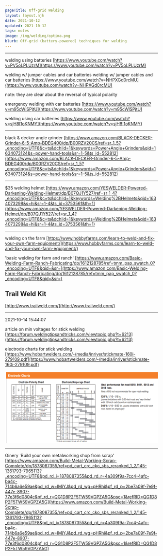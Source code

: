 ```yaml
---
pageTitle: Off-grid Welding
layout: layout.njk
date: 2021-10-12
updated: 2021-10-12
tags: notes 
image: /img/welding/optima.png
blurb: Off-grid (battery-powered) techniques for welding
---
```


---

welding using batteries [https://www.youtube.com/watch?v=PV5oLPLUzrM](https://www.youtube.com/watch?v=PV5oLPLUzrM)

welding w/ jumper cables and car batteries welding w/ jumper cables and car batteries [https://www.youtube.com/watch?v=NHPXGd0rcMU](https://www.youtube.com/watch?v=NHPXGd0rcMU)

note: they are clear about the reversal of typical polarity

emergency welding with car batteries [https://www.youtube.com/watch?v=m95cWlSPjtU](https://www.youtube.com/watch?v=m95cWlSPjtU)

welding using car batteries [https://www.youtube.com/watch?v=sjH8I1oKNMY](https://www.youtube.com/watch?v=sjH8I1oKNMY)

---

black & decker angle grinder [https://www.amazon.com/BLACK-DECKER-Grinder-6-5-Amp-BDEG400/dp/B00RZV20CS/ref=sr_1_5?_encoding=UTF8&c=ts&dchild=1&keywords=Power+Angle+Grinders&qid=1634073124&s=power-hand-tools&sr=1-5&ts_id=552812](https://www.amazon.com/BLACK-DECKER-Grinder-6-5-Amp-BDEG400/dp/B00RZV20CS/ref=sr_1_5?_encoding=UTF8&c=ts&dchild=1&keywords=Power+Angle+Grinders&qid=1634073124&s=power-hand-tools&sr=1-5&ts_id=552812)

---

$35 welding helmet [https://www.amazon.com/YESWELDER-Powered-Darkening-Welding-Helmet/dp/B07QJ1Y527/ref=sr_1_4?_encoding=UTF8&c=ts&dchild=1&keywords=Welding%2BHelmets&qid=1634073298&s=hi&sr=1-4&ts_id=3753561&th=1](https://www.amazon.com/YESWELDER-Powered-Darkening-Welding-Helmet/dp/B07QJ1Y527/ref=sr_1_4?_encoding=UTF8&c=ts&dchild=1&keywords=Welding%2BHelmets&qid=1634073298&s=hi&sr=1-4&ts_id=3753561&th=1)


---

welding on the farm [https://www.hobbyfarms.com/learn-to-weld-and-fix-your-own-farm-equipment/](https://www.hobbyfarms.com/learn-to-weld-and-fix-your-own-farm-equipment/)

'basic welding for farm and ranch' [https://www.amazon.com/Basic-Welding-Farm-Ranch-Fabricating/dp/1612128785/ref=tmm_pap_swatch_0?_encoding=UTF8&qid=&sr=](https://www.amazon.com/Basic-Welding-Farm-Ranch-Fabricating/dp/1612128785/ref=tmm_pap_swatch_0?_encoding=UTF8&qid=&sr=)

## Trail Weld Kit

[http://www.trailweld.com/](http://www.trailweld.com/)

---
2021-10-14 15:44:07

article on min voltages for stick welding [https://forum.weldingtipsandtricks.com/viewtopic.php?t=6213](https://forum.weldingtipsandtricks.com/viewtopic.php?t=6213)

electrode charts for stick welding [https://www.hobartwelders.com/-/media/inriver/stickmate-160i-279109.pdf](https://www.hobartwelders.com/-/media/inriver/stickmate-160i-279109.pdf)

![](/img/welding/electrode_charts.png)


---

Ginery 'Build your own metalworking shop from scrap' [https://www.amazon.com/Build-Metal-Working-Scrap-Complete/dp/1878087355/ref=pd_cart_crc_cko_sbs_reranked_1_2/145-1361793-7965113?_encoding=UTF8&pd_rd_i=1878087355&pd_rd_r=4a309f9a-7cc4-4afc-ba4c-714b6a6e59ae&pd_rd_w=lMjYJ&pd_rd_wg=pHRhi&pf_rd_p=2be7a09f-7e9f-447e-8907-77e3f6d0804c&pf_rd_r=QG1D8P2F5TW59VGPZA5G&psc=1&refRID=QG1D8P2F5TW59VGPZA5G](https://www.amazon.com/Build-Metal-Working-Scrap-Complete/dp/1878087355/ref=pd_cart_crc_cko_sbs_reranked_1_2/145-1361793-7965113?_encoding=UTF8&pd_rd_i=1878087355&pd_rd_r=4a309f9a-7cc4-4afc-ba4c-714b6a6e59ae&pd_rd_w=lMjYJ&pd_rd_wg=pHRhi&pf_rd_p=2be7a09f-7e9f-447e-8907-77e3f6d0804c&pf_rd_r=QG1D8P2F5TW59VGPZA5G&psc=1&refRID=QG1D8P2F5TW59VGPZA5G)

